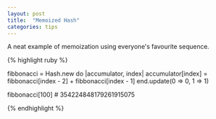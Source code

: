 ```yaml
---
layout: post
title:  "Memoized Hash"
categories: tips
---
```


A neat example of memoization using everyone's favourite sequence.

<!--more-->

{% highlight ruby %}

fibbonacci = Hash.new do |accumulator, index|
  accumulator[index] = fibbonacci[index - 2] + fibbonacci[index - 1]
end.update(0 => 0, 1 => 1)

fibbonacci[100] # 354224848179261915075

{% endhighlight %}